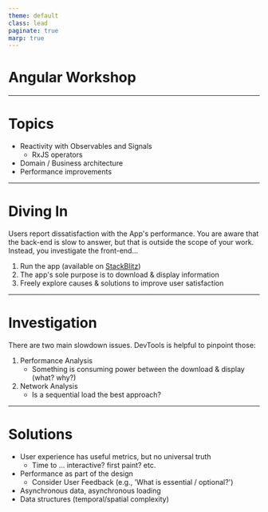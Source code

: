 ```yaml
--- 
theme: default
class: lead
paginate: true
marp: true
---
```


# Angular Workshop

---

# Topics
* Reactivity with Observables and Signals
  * RxJS operators
* Domain / Business architecture
* Performance improvements

---

# Diving In
Users report dissatisfaction with the App's performance. You are aware that the back-end is slow to answer,
but that is outside the scope of your work. Instead, you investigate the front-end...

1. Run the app (available on [StackBlitz](https://stackblitz.com/github/AdrienHallet/angular-workshop))
2. The app's sole purpose is to download & display information
3. Freely explore causes & solutions to improve user satisfaction

---

# Investigation

There are two main slowdown issues. DevTools is helpful to pinpoint those:

1. Performance Analysis
   * Something is consuming power between the download & display (what? why?)
2. Network Analysis
   * Is a sequential load the best approach?

---

# Solutions

* User experience has useful metrics, but no universal truth
   * Time to ... interactive? first paint? etc.
* Performance as part of the design
   * Consider User Feedback (e.g., 'What is essential / optional?')
* Asynchronous data, asynchronous loading
* Data structures (temporal/spatial complexity)
